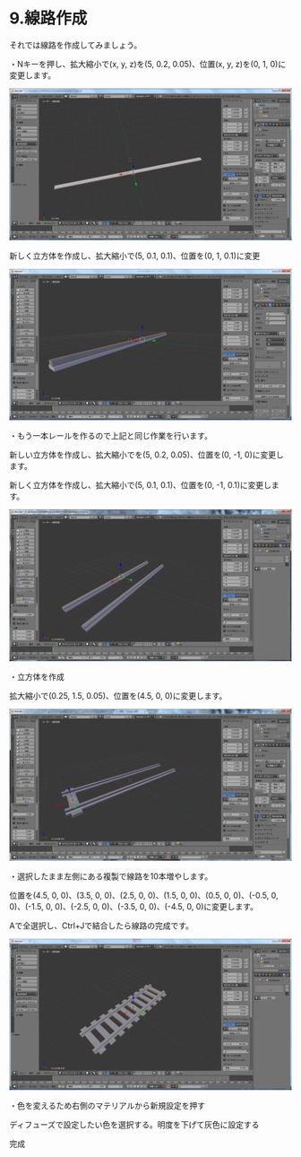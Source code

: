 # 9.線路作成

それでは線路を作成してみましょう。

・Nキーを押し、拡大縮小で\(x, y, z\)を\(5, 0.2, 0.05\)、位置\(x, y, z\)を\(0, 1, 0\)に変更します。

![](/assets/sennro2.png)

新しく立方体を作成し、拡大縮小で\(5, 0.1, 0.1\)、位置を\(0, 1, 0.1\)に変更

![](/assets/sennro4.png)

・もう一本レールを作るので上記と同じ作業を行います。

新しい立方体を作成し、拡大縮小でを\(5, 0.2, 0.05\)、位置を\(0, -1, 0\)に変更します。

新しく立方体を作成し、拡大縮小で\(5, 0.1, 0.1\)、位置を\(0, -1, 0.1\)に変更します。

![](/assets/sennro5.png)

・立方体を作成

拡大縮小で\(0.25, 1.5, 0.05\)、位置を\(4.5, 0, 0\)に変更します。

![](/assets/sennro6.png)

・選択したまま左側にある複製で線路を10本増やします。

位置を\(4.5, 0, 0\)、\(3.5, 0, 0\)、\(2.5, 0, 0\)、\(1.5, 0, 0\)、\(0.5, 0, 0\)、\(-0.5, 0, 0\)、\(-1.5, 0, 0\)、\(-2.5, 0, 0\)、\(-3.5, 0, 0\)、\(-4.5, 0, 0\)に変更します。

Aで全選択し、Ctrl+Jで結合したら線路の完成です。

![](/assets/sennro8.png)

・色を変えるため右側のマテリアルから新規設定を押す

ディフューズで設定したい色を選択する。明度を下げて灰色に設定する

完成

